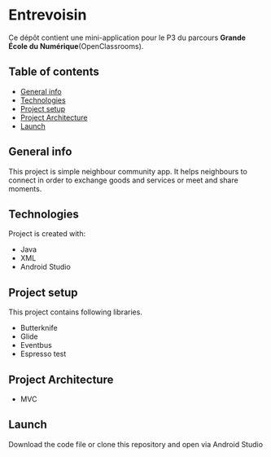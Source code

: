 # Entrevoisin

Ce dépôt contient une mini-application pour le P3 du parcours **Grande École du Numérique**(OpenClassrooms).

## Table of contents
* [General info](#general-info)
* [Technologies](#Technologies)
* [Project setup](#Project-setup)
* [Project Architecture](#Project-Architecture)
* [Launch](#Launch)

## General info
This project is simple neighbour community app.
It helps neighbours to connect in order to exchange goods and services or meet and share moments.

## Technologies
Project is created with:
* Java
* XML
* Android Studio


## Project setup
This project contains following libraries.
* Butterknife
* Glide
* Eventbus
* Espresso test

## Project Architecture
* MVC

## Launch
Download the code file or clone this repository and open via Android Studio

